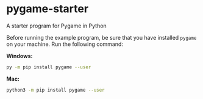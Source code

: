 # pygame-starter
A starter program for Pygame in Python

Before running the example program, be sure that you have installed `pygame` on your machine. Run the following command:


**Windows:**
```bash
py -m pip install pygame --user
```

**Mac:**
```bash
python3 -m pip install pygame --user
```
